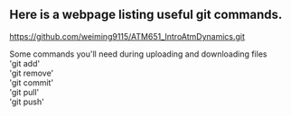 ## Here is a webpage listing useful git commands.
https://github.com/weiming9115/ATM651_IntroAtmDynamics.git

Some commands you'll need during uploading and downloading files <br>
'git add'<br>
'git remove'<br>
'git commit'<br>
'git pull'<br>
'git push'<br>
